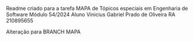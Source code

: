 Readme criado para a tarefa MAPA de Tópicos especiais em Engenharia de Software
Módulo 54/2024
Aluno Vinicius Gabriel Prado de Oliveira
RA 210895655

Alteração para BRANCH MAPA

